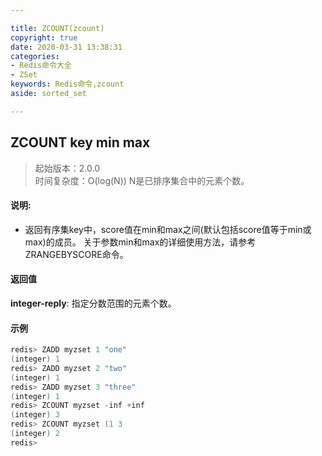 ```yaml
---

title: ZCOUNT(zcount)
copyright: true
date: 2020-03-31 13:38:31
categories: 
- Redis命令大全
- ZSet
keywords: Redis命令,zcount
aside: sorted_set

---
```

## ZCOUNT key min max 
>起始版本：2.0.0<br/>时间复杂度：O(log(N)) N是已排序集合中的元素个数。


#### 说明:
* 返回有序集key中，score值在min和max之间(默认包括score值等于min或max)的成员。 关于参数min和max的详细使用方法，请参考ZRANGEBYSCORE命令。

#### 返回值

**integer-reply**: 指定分数范围的元素个数。


#### 示例

```c
redis> ZADD myzset 1 "one"
(integer) 1
redis> ZADD myzset 2 "two"
(integer) 1
redis> ZADD myzset 3 "three"
(integer) 1
redis> ZCOUNT myzset -inf +inf
(integer) 3
redis> ZCOUNT myzset (1 3
(integer) 2
redis> 
```